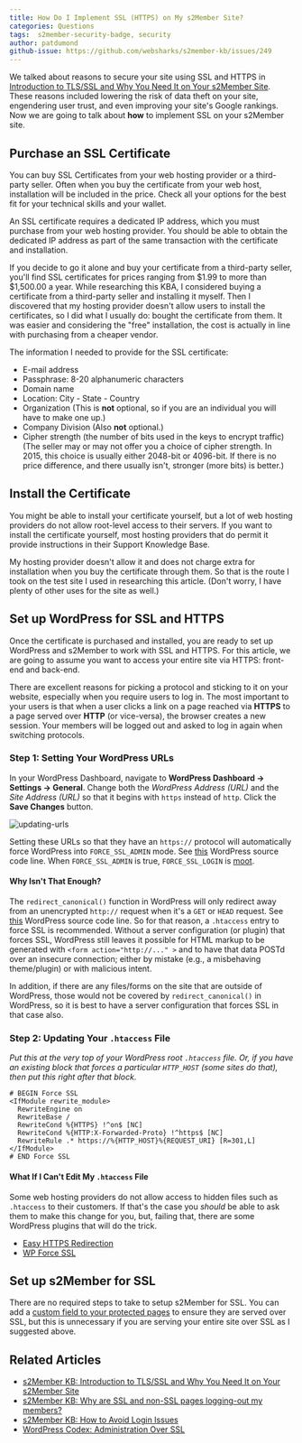 ```yaml
---
title: How Do I Implement SSL (HTTPS) on My s2Member Site?
categories: Questions
tags:  s2member-security-badge, security
author: patdumond
github-issue: https://github.com/websharks/s2member-kb/issues/249
---
```


We talked about reasons to secure your site using SSL and HTTPS in [Introduction to TLS/SSL and Why You Need It on Your s2Member Site](http://s2member.com/kb-article/introduction-to-tlsssl-and-why-you-need-it-on-your-s2member-site/). These reasons included lowering the risk of data theft on your site, engendering user trust, and even improving your site's Google rankings. Now we are going to talk about **how** to implement SSL on your s2Member site.

## Purchase an SSL Certificate

You can buy SSL Certificates from your web hosting provider or a third-party seller. Often when you buy the certificate from your web host, installation will be included in the price. Check all your options for the best fit for your technical skills and your wallet. 

An SSL certificate requires a dedicated IP address, which you must purchase from your web hosting provider. You should be able to obtain the dedicated IP address as part of the same transaction with the certificate and installation. 

If you decide to go it alone and buy your certificate from a third-party seller, you'll find SSL certificates for prices ranging from $1.99 to more than $1,500.00 a year. While researching this KBA, I considered buying a certificate from a third-party seller and installing it myself. Then I discovered that my hosting provider doesn't allow users to install the certificates, so I did what I usually do: bought the certificate from them. It was easier and considering the "free" installation, the cost is actually in line with purchasing from a cheaper vendor.

The information I needed to provide for the SSL certificate:
* E-mail address
* Passphrase: 8-20 alphanumeric characters
* Domain name
* Location: City - State - Country
* Organization (This is **not** optional, so if you are an individual you will have to make one up.)
* Company Division (Also **not** optional.)
* Cipher strength (the number of bits used in the keys to encrypt traffic) (The seller may or may not offer you a choice of cipher strength. In 2015, this choice is usually either 2048-bit or 4096-bit. If there is no price difference, and there usually isn't, stronger (more bits) is better.)

## Install the Certificate

You might be able to install your certificate yourself, but a lot of web hosting providers do not allow root-level access to their servers. If you want to install the certificate yourself, most hosting providers that do permit it provide instructions in their Support Knowledge Base.

My hosting provider doesn't allow it and does not charge extra for installation when you buy the certificate through them. So that is the route I took on the test site I used in researching this article. (Don't worry, I have plenty of other uses for the site as well.)

## Set up WordPress for SSL and HTTPS

Once the certificate is purchased and installed, you are ready to set up WordPress and s2Member to work with SSL and HTTPS.  For this article, we are going to assume you want to access your entire site via HTTPS: front-end and back-end. 

There are excellent reasons for picking a protocol and sticking to it on your website, especially when you require users to log in. The most important to your users is that when a user clicks a link on a page reached via **HTTPS** to a page served over **HTTP** (or vice-versa), the browser creates a new session. Your members will be logged out and asked to log in again when switching protocols.

### Step 1: Setting Your WordPress URLs

In your WordPress Dashboard, navigate to **WordPress Dashboard → Settings → General**. Change both the *WordPress Address (URL)* and the *Site Address (URL)* so that it begins with `https` instead of `http`. Click the **Save Changes** button.

![updating-urls](https://cloud.githubusercontent.com/assets/9320495/9689018/ef77183c-5300-11e5-82b5-3d6790a67c04.png)


Setting these URLs so that they have an `https://` protocol will automatically force WordPress into `FORCE_SSL_ADMIN` mode. See [this](https://github.com/WordPress/WordPress/blob/4.3/wp-includes/default-constants.php#L266) WordPress source code line. When `FORCE_SSL_ADMIN` is true, `FORCE_SSL_LOGIN` is [moot](https://github.com/WordPress/WordPress/blob/4.3/wp-includes/default-constants.php#L272-L280).

#### Why Isn't That Enough?

The `redirect_canonical()` function in WordPress will only redirect away from an unencrypted `http://` request when it's a `GET` or `HEAD` request. See [this](https://github.com/WordPress/WordPress/blob/4.3/wp-includes/canonical.php#L44-L46) WordPress source code line. So for that reason, a `.htaccess` entry to force SSL is recommended. Without a server configuration  (or plugin) that forces SSL, WordPress still leaves it possible for HTML markup to be generated with `<form action="http://..." >` and to have that data POSTd over an insecure connection; either by mistake (e.g., a misbehaving theme/plugin) or with malicious intent.

In addition, if there are any files/forms on the site that are outside of WordPress, those would not be covered by `redirect_canonical()` in WordPress, so it is best to have a server configuration that forces SSL in that case also.

### Step 2: Updating Your `.htaccess` File

*Put this at the very top of your WordPress root `.htaccess` file. Or, if you have an existing block that forces a particular `HTTP_HOST` (some sites do that), then put this right after that block.*

```
# BEGIN Force SSL
<IfModule rewrite_module>
  RewriteEngine on
  RewriteBase /
  RewriteCond %{HTTPS} !^on$ [NC]
  RewriteCond %{HTTP:X-Forwarded-Proto} !^https$ [NC]
  RewriteRule .* https://%{HTTP_HOST}%{REQUEST_URI} [R=301,L]
</IfModule>
# END Force SSL
```

#### What If I Can't Edit My `.htaccess` File

Some web hosting providers do not allow access to hidden files such as `.htaccess` to their customers. If that's the case you *should* be able to ask them to make this change for you, but, failing that, there are some WordPress plugins that will do the trick.

* [Easy HTTPS Redirection](https://wordpress.org/plugins/https-redirection/)
* [WP Force SSL](https://wordpress.org/plugins/wp-force-ssl/)

## Set up s2Member for SSL

There are no required steps to take to setup s2Member for SSL. You can add a [custom field to your protected pages](http://s2member.com/kb-article/why-are-ssl-and-non-ssl-pages-logging-out-my-members/) to ensure they are served over SSL, but this is unnecessary if you are serving your entire site over SSL as I suggested above.

## Related Articles

* [s2Member KB: Introduction to TLS/SSL and Why You Need It on Your s2Member Site](http://s2member.com/kb-article/introduction-to-tlsssl-and-why-you-need-it-on-your-s2member-site/)
* [s2Member KB: Why are SSL and non-SSL pages logging-out my members?](http://s2member.com/kb-article/why-are-ssl-and-non-ssl-pages-logging-out-my-members/)
* [s2Member KB: How to Avoid Login Issues](http://s2member.com/kb-article/how-to-avoid-login-issues/) 
* [WordPress Codex: Administration Over SSL](http://codex.wordpress.org/Administration_Over_SSL)